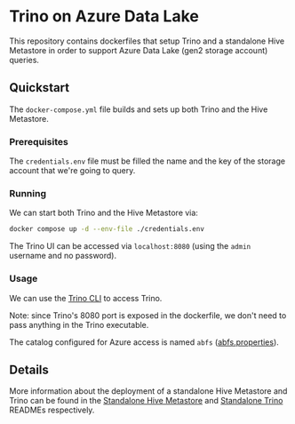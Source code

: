 # Trino on Azure Data Lake

This repository contains dockerfiles that setup Trino and a standalone Hive Metastore in order to support Azure Data Lake (gen2 storage account) queries.

## Quickstart

The `docker-compose.yml` file builds and sets up both Trino and the Hive Metastore.

### Prerequisites
The `credentials.env` file must be filled the name and the key of the storage account that we're going to query. 

### Running
We can start both Trino and the Hive Metastore via:

```bash
docker compose up -d --env-file ./credentials.env
```

The Trino UI can be accessed via `localhost:8080` (using the `admin` username and no password).

### Usage

We can use the [Trino CLI](https://trino.io/docs/current/client/cli.html) to access Trino. 

Note: since Trino's 8080 port is exposed in the dockerfile, we don't need to pass anything in the Trino executable.

The catalog configured for Azure access is named `abfs` ([abfs.properties](./trino/etc/catalog/abfs.properties)).

## Details

More information about the deployment of a standalone Hive Metastore and Trino can be found in the [Standalone Hive Metastore](./hive/README.md) and [Standalone Trino](./trino/README.md) READMEs respectively.
